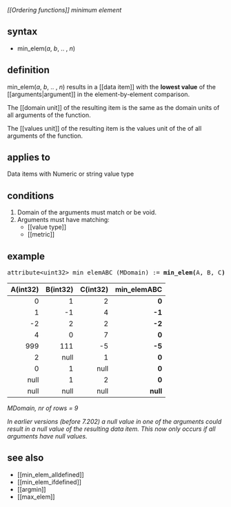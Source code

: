 *[[Ordering functions]] minimum element*

## syntax

- min_elem(*a*, *b*, .. , *n*)

## definition

min_elem(*a*, *b*, .. , *n*) results in a [[data item]] with the **lowest value** of the [[arguments|argument]] in the element-by-element comparison.

The [[domain unit]] of the resulting item is the same as the domain units of all arguments of the function.

The [[values unit]] of the resulting item is the values unit of the of all arguments of the function.

## applies to

Data items with Numeric or string value type

## conditions

1. Domain of the arguments must match or be void.
2. Arguments must have matching:
    - [[value type]]
    - [[metric]]

## example

<pre>
attribute&lt;uint32&gt; min_elemABC (MDomain) := <B>min_elem(</B>A, B, C<B>)</B>;
</pre>

|A(int32)|B(int32)|C(int32)|min_elemABC|
|-------:|-------:|-------:|----------:|
|0       |1       |2       |**0**      |
|1       |-1      |4       |**-1**     |
|-2      |2       |2       |**-2**     |
|4       |0       |7       |**0**      |
|999     |111     |-5      |**-5**     |
|2       |null    |1       |**0**      |
|0       |1       |null    |**0**      |
|null    |1       |2       |**0**      |
|null    |null    |null    |**null**   |

*MDomain, nr of rows = 9*

*In earlier versions (before 7.202) a null value in one of the arguments could result in a null value of the resulting data item. This now only occurs if all arguments have null values.*

## see also

- [[min_elem_alldefined]]
- [[min_elem_ifdefined]]
- [[argmin]]
- [[max_elem]]